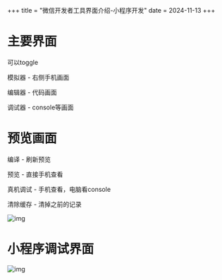 +++
title = "微信开发者工具界面介绍-小程序开发"
date = 2024-11-13
+++

# 主要界面

可以toggle

模拟器 - 右侧手机画面

编辑器 - 代码画面

调试器 - console等画面

# 预览画面

编译 - 刷新预览

预览 - 直接手机查看

真机调试 - 手机查看，电脑看console

清除缓存 - 清掉之前的记录

![img](https://linxz-aliyun.oss-cn-shenzhen.aliyuncs.com/images/202411130719875.png)


# 小程序调试界面

![img](https://linxz-aliyun.oss-cn-shenzhen.aliyuncs.com/images/202411130717492.png)
